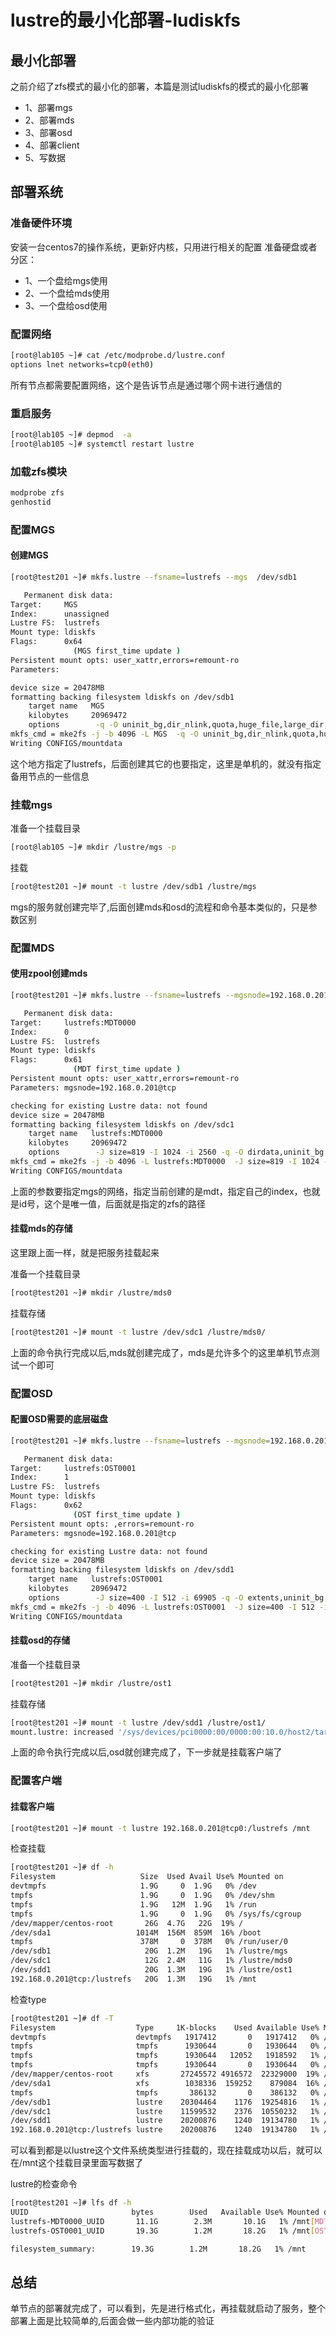 # lustre的最小化部署-ludiskfs

## 最小化部署

之前介绍了zfs模式的最小化的部署，本篇是测试ludiskfs的模式的最小化部署

- 1、部署mgs
- 2、部署mds
- 3、部署osd
- 4、部署client
- 5、写数据

## 部署系统

### 准备硬件环境
安装一台centos7的操作系统，更新好内核，只用进行相关的配置
准备硬盘或者分区：

- 1、一个盘给mgs使用
- 2、一个盘给mds使用
- 3、一个盘给osd使用

### 配置网络
```bash
[root@lab105 ~]# cat /etc/modprobe.d/lustre.conf 
options lnet networks=tcp0(eth0)
```
所有节点都需要配置网络，这个是告诉节点是通过哪个网卡进行通信的

### 重启服务
```bash
[root@lab105 ~]# depmod  -a
[root@lab105 ~]# systemctl restart lustre
```
### 加载zfs模块
```bash
modprobe zfs
genhostid 
```

### 配置MGS

#### 创建MGS
```bash
[root@test201 ~]# mkfs.lustre --fsname=lustrefs --mgs  /dev/sdb1

   Permanent disk data:
Target:     MGS
Index:      unassigned
Lustre FS:  lustrefs
Mount type: ldiskfs
Flags:      0x64
              (MGS first_time update )
Persistent mount opts: user_xattr,errors=remount-ro
Parameters:

device size = 20478MB
formatting backing filesystem ldiskfs on /dev/sdb1
	target name   MGS
	kilobytes     20969472
	options        -q -O uninit_bg,dir_nlink,quota,huge_file,large_dir,flex_bg -E lazy_journal_init -F
mkfs_cmd = mke2fs -j -b 4096 -L MGS  -q -O uninit_bg,dir_nlink,quota,huge_file,large_dir,flex_bg -E lazy_journal_init -F /dev/sdb1 20969472k
Writing CONFIGS/mountdata
```

这个地方指定了lustrefs，后面创建其它的也要指定，这里是单机的，就没有指定备用节点的一些信息

### 挂载mgs

准备一个挂载目录
```bash
[root@lab105 ~]# mkdir /lustre/mgs -p
```
挂载
```bash
[root@test201 ~]# mount -t lustre /dev/sdb1 /lustre/mgs
```
mgs的服务就创建完毕了,后面创建mds和osd的流程和命令基本类似的，只是参数区别

### 配置MDS
#### 使用zpool创建mds
```bash
[root@test201 ~]# mkfs.lustre --fsname=lustrefs --mgsnode=192.168.0.201@tcp0  --mdt --index=0  /dev/sdc1

   Permanent disk data:
Target:     lustrefs:MDT0000
Index:      0
Lustre FS:  lustrefs
Mount type: ldiskfs
Flags:      0x61
              (MDT first_time update )
Persistent mount opts: user_xattr,errors=remount-ro
Parameters: mgsnode=192.168.0.201@tcp

checking for existing Lustre data: not found
device size = 20478MB
formatting backing filesystem ldiskfs on /dev/sdc1
	target name   lustrefs:MDT0000
	kilobytes     20969472
	options        -J size=819 -I 1024 -i 2560 -q -O dirdata,uninit_bg,^extents,dir_nlink,quota,huge_file,large_dir,flex_bg -E lazy_journal_init -F
mkfs_cmd = mke2fs -j -b 4096 -L lustrefs:MDT0000  -J size=819 -I 1024 -i 2560 -q -O dirdata,uninit_bg,^extents,dir_nlink,quota,huge_file,large_dir,flex_bg -E lazy_journal_init -F /dev/sdc1 20969472k
Writing CONFIGS/mountdata
```

上面的参数要指定mgs的网络，指定当前创建的是mdt，指定自己的index，也就是id号，这个是唯一值，后面就是指定的zfs的路径

#### 挂载mds的存储
这里跟上面一样，就是把服务挂载起来

准备一个挂载目录
```bash
[root@test201 ~]# mkdir /lustre/mds0
```
挂载存储
```bash
[root@test201 ~]# mount -t lustre /dev/sdc1 /lustre/mds0/
```
上面的命令执行完成以后,mds就创建完成了，mds是允许多个的这里单机节点测试一个即可

### 配置OSD
#### 配置OSD需要的底层磁盘
```bash
[root@test201 ~]# mkfs.lustre --fsname=lustrefs --mgsnode=192.168.0.201@tcp0  --ost  --index=1 /dev/sdd1

   Permanent disk data:
Target:     lustrefs:OST0001
Index:      1
Lustre FS:  lustrefs
Mount type: ldiskfs
Flags:      0x62
              (OST first_time update )
Persistent mount opts: ,errors=remount-ro
Parameters: mgsnode=192.168.0.201@tcp

checking for existing Lustre data: not found
device size = 20478MB
formatting backing filesystem ldiskfs on /dev/sdd1
	target name   lustrefs:OST0001
	kilobytes     20969472
	options        -J size=400 -I 512 -i 69905 -q -O extents,uninit_bg,dir_nlink,quota,huge_file,large_dir,flex_bg -G 256 -E resize="4290772992",lazy_journal_init -F
mkfs_cmd = mke2fs -j -b 4096 -L lustrefs:OST0001  -J size=400 -I 512 -i 69905 -q -O extents,uninit_bg,dir_nlink,quota,huge_file,large_dir,flex_bg -G 256 -E resize="4290772992",lazy_journal_init -F /dev/sdd1 20969472k
Writing CONFIGS/mountdata
```

#### 挂载osd的存储
准备一个挂载目录
```bash
[root@test201 ~]# mkdir /lustre/ost1
```
挂载存储
```bash
[root@test201 ~]# mount -t lustre /dev/sdd1 /lustre/ost1/
mount.lustre: increased '/sys/devices/pci0000:00/0000:00:10.0/host2/target2:0:3/2:0:3:0/block/sdd/queue/max_sectors_kb' from 512 to 4096
```
上面的命令执行完成以后,osd就创建完成了，下一步就是挂载客户端了

### 配置客户端
#### 挂载客户端
```bash
[root@test201 ~]# mount -t lustre 192.168.0.201@tcp0:/lustrefs /mnt
```

检查挂载
```bash
[root@test201 ~]# df -h
Filesystem                   Size  Used Avail Use% Mounted on
devtmpfs                     1.9G     0  1.9G   0% /dev
tmpfs                        1.9G     0  1.9G   0% /dev/shm
tmpfs                        1.9G   12M  1.9G   1% /run
tmpfs                        1.9G     0  1.9G   0% /sys/fs/cgroup
/dev/mapper/centos-root       26G  4.7G   22G  19% /
/dev/sda1                   1014M  156M  859M  16% /boot
tmpfs                        378M     0  378M   0% /run/user/0
/dev/sdb1                     20G  1.2M   19G   1% /lustre/mgs
/dev/sdc1                     12G  2.4M   11G   1% /lustre/mds0
/dev/sdd1                     20G  1.3M   19G   1% /lustre/ost1
192.168.0.201@tcp:/lustrefs   20G  1.3M   19G   1% /mnt
```
检查type
```bash
[root@test201 ~]# df -T
Filesystem                  Type     1K-blocks    Used Available Use% Mounted on
devtmpfs                    devtmpfs   1917412       0   1917412   0% /dev
tmpfs                       tmpfs      1930644       0   1930644   0% /dev/shm
tmpfs                       tmpfs      1930644   12052   1918592   1% /run
tmpfs                       tmpfs      1930644       0   1930644   0% /sys/fs/cgroup
/dev/mapper/centos-root     xfs       27245572 4916572  22329000  19% /
/dev/sda1                   xfs        1038336  159252    879084  16% /boot
tmpfs                       tmpfs       386132       0    386132   0% /run/user/0
/dev/sdb1                   lustre    20304464    1176  19254816   1% /lustre/mgs
/dev/sdc1                   lustre    11599532    2376  10550232   1% /lustre/mds0
/dev/sdd1                   lustre    20200876    1240  19134780   1% /lustre/ost1
192.168.0.201@tcp:/lustrefs lustre    20200876    1240  19134780   1% /mnt
```
可以看到都是以lustre这个文件系统类型进行挂载的，现在挂载成功以后，就可以在/mnt这个挂载目录里面写数据了

lustre的检查命令
```bash
[root@test201 ~]# lfs df -h
UUID                       bytes        Used   Available Use% Mounted on
lustrefs-MDT0000_UUID       11.1G        2.3M       10.1G   1% /mnt[MDT:0]
lustrefs-OST0001_UUID       19.3G        1.2M       18.2G   1% /mnt[OST:1]

filesystem_summary:        19.3G        1.2M       18.2G   1% /mnt
```

## 总结
单节点的部署就完成了，可以看到，先是进行格式化，再挂载就启动了服务，整个部署上面是比较简单的,后面会做一些内部功能的验证
